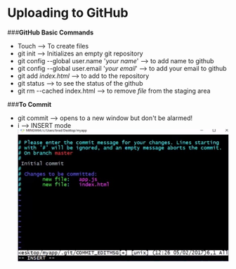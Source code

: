 # Uploading to GitHub

###**GitHub Basic Commands**

* Touch -->  To create files
* git init -->	Initializes an empty git repository
* git config --global user.name '_your name_' --> to add name to github
* git config --global user.email '_your email_' -->
to add your email to github
* git add _index.html_ --> to add to the repository
* git status --> to see the status of the github
* git rm --cached index.html --> to remove _file_ from the staging area

###**To Commit**

* git commit --> opens to a new window but don't be alarmed!
* i --> INSERT mode
![What you will see](/images/picture1.jpg)
